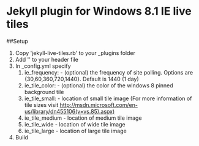 Jekyll plugin for Windows 8.1 IE live tiles
===============

##Setup

1. Copy 'jekyll-live-tiles.rb' to your _plugins folder
2. Add '<meta name="msapplication-config" content="/ietemplates/ieconfig.xml" />' to your header file
3. In _config.yml specify
	1. ie_frequency:  - (optional) the frequency of site polling. Options are {30,60,360,720,1440}. Default is 1440 (1 day) 
	2. ie_tile_color: - (optional) the color of the windows 8 pinned background tile
	3. ie_tile_small: - location of small tile image (For more information of tile sizes visit http://msdn.microsoft.com/en-us/library/dn455106(v=vs.85).aspx)
	4. ie_tile_medium - location of medium tile image
	5. ie_tile_wide   - location of wide tile image
	6. ie_tile_large  - location of large tile image
4. Build
